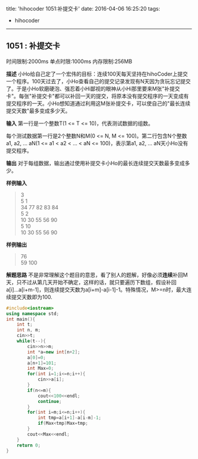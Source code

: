 title: 'hihocoder 1051:补提交卡'
date: 2016-04-06 16:25:20
tags:
- hihocoder
---
## 1051 : 补提交卡
时间限制:2000ms
单点时限:1000ms
内存限制:256MB

**描述**
小Ho给自己定了一个宏伟的目标：连续100天每天坚持在hihoCoder上提交一个程序。100天过去了，小Ho查看自己的提交记录发现有N天因为贪玩忘记提交了。于是小Ho软磨硬泡、强忍着小Hi鄙视的眼神从小Hi那里要来M张"补提交卡"。每张"补提交卡"都可以补回一天的提交，将原本没有提交程序的一天变成有提交程序的一天。小Ho想知道通过利用这M张补提交卡，可以使自己的"最长连续提交天数"最多变成多少天。

**输入**
第一行是一个整数T(1 <= T <= 10)，代表测试数据的组数。

每个测试数据第一行是2个整数N和M(0 <= N, M <= 100)。第二行包含N个整数a1, a2, ... aN(1 <= a1 < a2 < ... < aN <= 100)，表示第a1, a2, ...  aN天小Ho没有提交程序。

**输出**
对于每组数据，输出通过使用补提交卡小Ho的最长连续提交天数最多变成多少。

**样例输入**
>3  
5 1  
34 77 82 83 84  
5 2  
10 30 55 56 90  
5 10  
10 30 55 56 90

**样例输出**
>76  
59
100

**解题思路**
不是非常理解这个题目的意思，看了别人的题解，好像必须**连续**补回M天，只不过从第几天开始不确定，这样的话，就只要遍历下数组，假设补回a[i]...a[i+m-1]，则连续提交天数为a[i+m]-a[i-1]-1。特殊情况，M>=n时，最大连续提交天数即为100.

```c++
#include<iostream>
using namespace std;
int main(){
    int t;
    int n, m;
    cin>>t;
    while(t--){
        cin>>n>>m;
        int *a=new int[n+2];
        a[0]=0;
        a[n+1]=101;
        int Max=0;
        for(int i=1;i<=n;i++){
            cin>>a[i];
        }
        if(n<=m){
            cout<<100<<endl;
            continue;
        }
        for(int i=m;i<=n;i++){
            int tmp=a[i+1]-a[i-m]-1;
            if(Max<tmp)Max=tmp;
        }
        cout<<Max<<endl; 
    }
    return 0;
}
```

